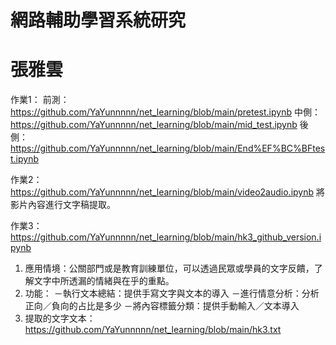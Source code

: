 # 網路輔助學習系統研究

# 張雅雲

作業1：
前測：https://github.com/YaYunnnnn/net_learning/blob/main/pretest.ipynb
中側：https://github.com/YaYunnnnn/net_learning/blob/main/mid_test.ipynb
後側：https://github.com/YaYunnnnn/net_learning/blob/main/End%EF%BC%BFtest.ipynb

作業2：https://github.com/YaYunnnnn/net_learning/blob/main/video2audio.ipynb
將影片內容進行文字稿提取。


作業3：https://github.com/YaYunnnnn/net_learning/blob/main/hk3_github_version.ipynb
1. 應用情境：公關部門或是教育訓練單位，可以透過民眾或學員的文字反饋，了解文字中所透漏的情緒與在乎的重點。
2. 功能：
   －執行文本總結：提供手寫文字與文本的導入
   －進行情意分析：分析正向／負向的占比是多少
   －將內容標籤分類：提供手動輸入／文本導入
3. 提取的文字文本：https://github.com/YaYunnnnn/net_learning/blob/main/hk3.txt
